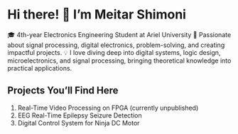 # Hi there! 👋 I’m Meitar Shimoni

🎓 4th-year Electronics Engineering Student at Ariel University
🔧 Passionate about signal processing, digital electronics, problem-solving, and creating impactful projects.
💡 I love diving deep into digital systems, logic design, microelectronics, and signal processing, bringing theoretical knowledge into practical applications.


## Projects You’ll Find Here
1. Real-Time Video Processing on FPGA (currently unpublished)
2. EEG Real-Time Epilepsy Seizure Detection
3. Digital Control System for Ninja DC Motor
